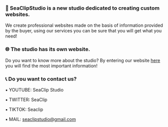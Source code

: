 ### 🌊 SeaClipStudio is a new studio dedicated to creating custom websites.
We create professional websites made on the basis of information provided by the buyer, using our services you can be sure that you will get what you need!

### 🌐 The studio has its own website.
Do you want to know more about the studio? By entering our website [here](https://seaclipstudio.ml) you will find the most important information!

### 📞 Do you want to contact us?
▪ YOUTUBE: SeaClip Studio

▪ TWITTER: SeaClip

▪ TIKTOK: Seaclip

▪ MAIL: seaclipstudio@gmail.com

